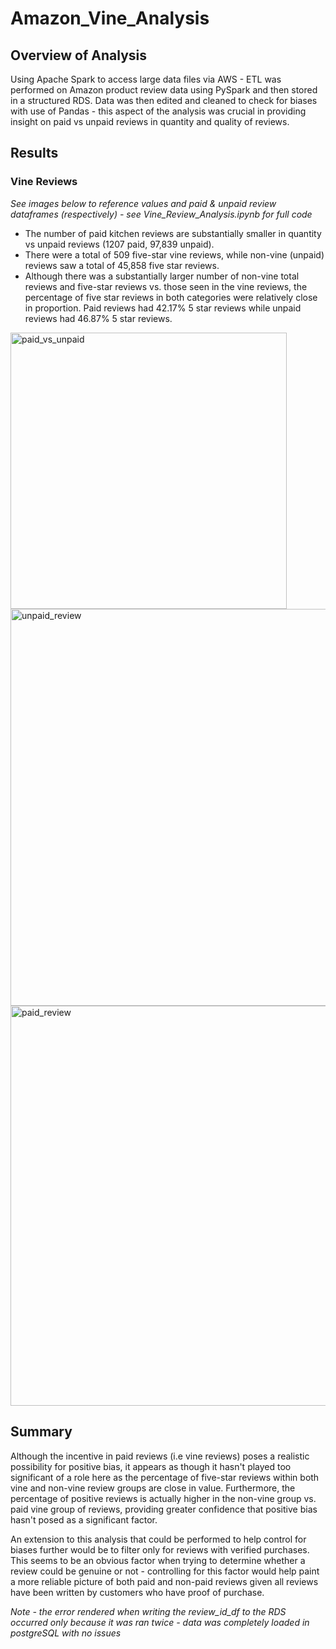 # Amazon_Vine_Analysis
## Overview of Analysis 
Using Apache Spark to access large data files via AWS - ETL was performed on Amazon product review data using PySpark and then stored in a structured RDS. Data was then edited and cleaned to check for biases with use of Pandas - this aspect of the analysis was crucial in providing insight on paid vs unpaid reviews in quantity and quality of reviews.

## Results
### Vine Reviews 
*See images below to reference values and paid & unpaid review dataframes (respectively) - see Vine_Review_Analysis.ipynb for full code*
- The number of paid kitchen reviews are substantially smaller in quantity vs unpaid reviews (1207 paid, 97,839 unpaid).
- There were a total of 509 five-star vine reviews, while non-vine (unpaid) reviews saw a total of 45,858 five star reviews.
- Although there was a substantially larger number of non-vine total reviews and five-star reviews vs. those seen in the vine reviews, the percentage of five star reviews in both categories were relatively close in proportion. Paid reviews had 42.17% 5 star reviews while unpaid reviews had 46.87% 5 star reviews. 

<img width="442" alt="paid_vs_unpaid" src="https://user-images.githubusercontent.com/79600550/122697098-9bcbc880-d212-11eb-94d5-6cda69b0b5af.png">

<img width="635" alt="unpaid_review" src="https://user-images.githubusercontent.com/79600550/122699690-da17b680-d217-11eb-9a04-77a00d31ab39.png">

<img width="640" alt="paid_review" src="https://user-images.githubusercontent.com/79600550/122699697-ddab3d80-d217-11eb-9055-669292c9e180.png">

## Summary
Although the incentive in paid reviews (i.e vine reviews) poses a realistic possibility for positive bias, it appears as though it hasn't played too significant of a role here as the percentage of five-star reviews within both vine and non-vine review groups are close in value. Furthermore, the percentage of positive reviews is actually higher in the non-vine group vs. paid vine group of reviews, providing greater confidence that positive bias hasn't posed as a significant factor. 

An extension to this analysis that could be performed to help control for biases further would be to filter only for reviews with verified purchases. This seems to be an obvious factor when trying to determine whether a review could be genuine or not - controlling for this factor would help paint a more reliable picture of both paid and non-paid reviews given all reviews have been written by customers who have proof of purchase.


*Note - the error rendered when writing the review_id_df to the RDS occurred only because it was ran twice - data was completely loaded in postgreSQL with no issues*

